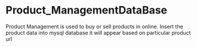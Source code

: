 # Product_ManagementDataBase
Product Management is used  to buy  or sell products in online. Insert the product data into mysql database  it will appear based on  particular product url
